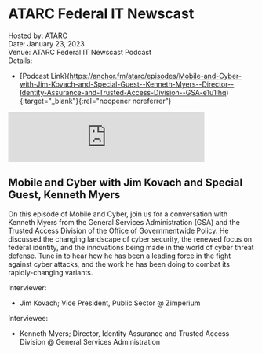 # ATARC Federal IT Newscast
Hosted by: ATARC<br>
Date: January 23, 2023<br>
Venue: ATARC Federal IT Newscast Podcast<br>
Details: 
- [Podcast Link}(https://anchor.fm/atarc/episodes/Mobile-and-Cyber-with-Jim-Kovach-and-Special-Guest--Kenneth-Myers--Director--Identity-Assurance-and-Trusted-Access-Division--GSA-e1u1lhq){:target="_blank"}{:rel="noopener noreferrer"} 

<iframe src="https://anchor.fm/atarc/embed/episodes/Mobile-and-Cyber-with-Jim-Kovach-and-Special-Guest--Kenneth-Myers--Director--Identity-Assurance-and-Trusted-Access-Division--GSA-e1u1lhq/a-a983qa7" height="102px" width="400px" frameborder="0" scrolling="no"></iframe>

## Mobile and Cyber with Jim Kovach and Special Guest, Kenneth Myers
On this episode of Mobile and Cyber, join us for a conversation with Kenneth Myers from the General Services Administration (GSA) and the Trusted Access Division of the Office of Governmentwide Policy. He discussed the changing landscape of cyber security, the renewed focus on federal identity, and the innovations being made in the world of cyber threat defense. Tune in to hear how he has been a leading force in the fight against cyber attacks, and the work he has been doing to combat its rapidly-changing variants.

Interviewer: 
- Jim Kovach; Vice President, Public Sector @ Zimperium

Interviewee:
- Kenneth Myers; Director, Identity Assurance and Trusted Access Division @ General Services Administration